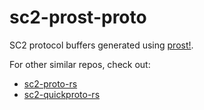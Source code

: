 # sc2-prost-proto

SC2 protocol buffers generated using [prost!](https://github.com/tokio-rs/prost).

For other similar repos, check out:
- [sc2-proto-rs](https://github.com/awestlake87/sc2-proto-rs)
- [sc2-quickproto-rs](https://github.com/danielvschoor/sc2-quickproto-rs/tree/master)
